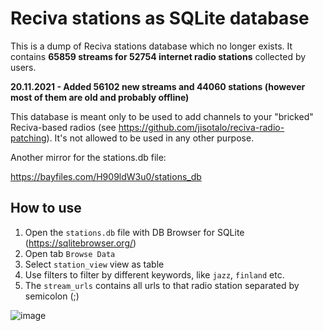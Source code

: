# Reciva stations as SQLite database

This is a dump of Reciva stations database which no longer exists. It contains **65859 streams for 52754 internet radio stations** collected by users.

**20.11.2021 - Added 56102 new streams and 44060 stations (however most of them are old and probably offline)**

This database is meant only to be used to add channels to your "bricked" Reciva-based radios (see https://github.com/jisotalo/reciva-radio-patching). It's not allowed to be used in any other purpose.

Another mirror for the stations.db file:

https://bayfiles.com/H909ldW3u0/stations_db

## How to use
1. Open the `stations.db` file with DB Browser for SQLite (https://sqlitebrowser.org/)
2. Open tab `Browse Data`
3. Select `station_view` view as table
4. Use filters to filter by different keywords, like `jazz`, `finland` etc.
5. The `stream_urls` contains all urls to that radio station separated by semicolon (;) 

![image](https://user-images.githubusercontent.com/13457157/133919343-4508ddb8-60f9-42ee-b981-70a4d76e9239.png)

